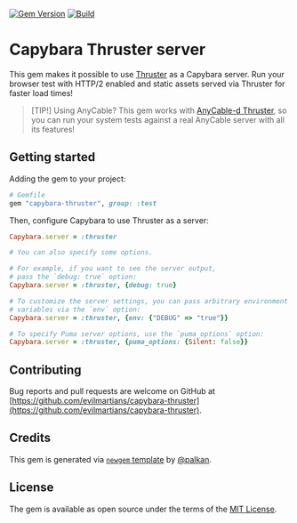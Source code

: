 [![Gem Version](https://badge.fury.io/rb/capybara-thruster.svg)](https://rubygems.org/gems/capybara-thruster)
[![Build](https://github.com/evilmartians/capybara-thruster/workflows/Build/badge.svg)](https://github.com/palkan/capybara-thruster/actions)

# Capybara Thruster server

This gem makes it possible to use [Thruster][] as a Capybara server. Run your browser test with HTTP/2 enabled and static assets served via Thruster for faster load times!

> [TIP!]
> Using AnyCable? This gem works with [AnyCable-d Thruster][anycable-thruster], so you can run your system tests against a real AnyCable server with all its features!

## Getting started

Adding the gem to your project:

```ruby
# Gemfile
gem "capybara-thruster", group: :test
```

Then, configure Capybara to use Thruster as a server:

```ruby
Capybara.server = :thruster

# You can also specify some options.

# For example, if you want to see the server output,
# pass the `debug: true` option:
Capybara.server = :thruster, {debug: true}

# To customize the server settings, you can pass arbitrary environment
# variables via the `env` option:
Capybara.server = :thruster, {env: {"DEBUG" => "true"}}

# To specify Puma server options, use the `puma_options` option:
Capybara.server = :thruster, {puma_options: {Silent: false}}
```

## Contributing

Bug reports and pull requests are welcome on GitHub at [https://github.com/evilmartians/capybara-thruster](https://github.com/evilmartians/capybara-thruster).

## Credits

This gem is generated via [`newgem` template](https://github.com/palkan/newgem) by [@palkan](https://github.com/palkan).

## License

The gem is available as open source under the terms of the [MIT License](http://opensource.org/licenses/MIT).

[Thruster]: https://github.com/basecamp/thruster
[anycable-thruster]: https://github.com/anycable/thruster
